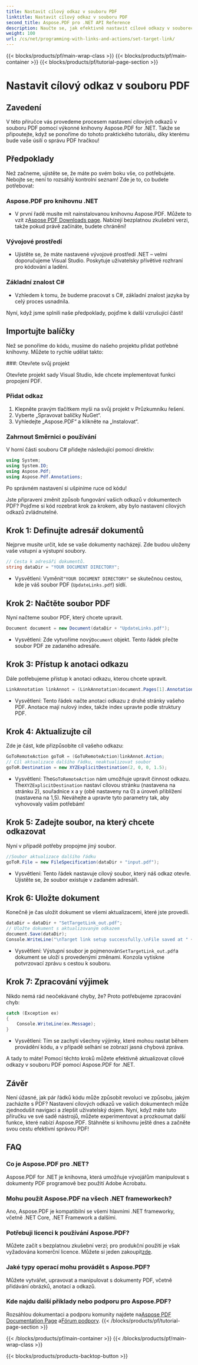 ```yaml
---
title: Nastavit cílový odkaz v souboru PDF
linktitle: Nastavit cílový odkaz v souboru PDF
second_title: Aspose.PDF pro .NET API Reference
description: Naučte se, jak efektivně nastavit cílové odkazy v souborech PDF pomocí Aspose.PDF for .NET s naším podrobným průvodcem. Ideální pro vylepšení navigace v dokumentech.
weight: 100
url: /cs/net/programming-with-links-and-actions/set-target-link/
---
```


{{< blocks/products/pf/main-wrap-class >}}
{{< blocks/products/pf/main-container >}}
{{< blocks/products/pf/tutorial-page-section >}}

# Nastavit cílový odkaz v souboru PDF

## Zavedení

V této příručce vás provedeme procesem nastavení cílových odkazů v souboru PDF pomocí výkonné knihovny Aspose.PDF for .NET. Takže se připoutejte, když se ponoříme do tohoto praktického tutoriálu, díky kterému bude vaše úsilí o správu PDF hračkou!

## Předpoklady

Než začneme, ujistěte se, že máte po svém boku vše, co potřebujete. Nebojte se; není to rozsáhlý kontrolní seznam! Zde je to, co budete potřebovat:

### Aspose.PDF pro knihovnu .NET
-  V první řadě musíte mít nainstalovanou knihovnu Aspose.PDF. Můžete to vzít z[Aspose PDF Downloads page](https://releases.aspose.com/pdf/net/). Nabízejí bezplatnou zkušební verzi, takže pokud právě začínáte, budete chráněni!

### Vývojové prostředí
- Ujistěte se, že máte nastavené vývojové prostředí .NET – velmi doporučujeme Visual Studio. Poskytuje uživatelsky přívětivé rozhraní pro kódování a ladění.

### Základní znalost C#
- Vzhledem k tomu, že budeme pracovat s C#, základní znalost jazyka by celý proces usnadnila.

Nyní, když jsme splnili naše předpoklady, pojďme k další vzrušující části!

## Importujte balíčky

Než se ponoříme do kódu, musíme do našeho projektu přidat potřebné knihovny. Můžete to rychle udělat takto:

###: Otevřete svůj projekt 

Otevřete projekt sady Visual Studio, kde chcete implementovat funkci propojení PDF.

### Přidat odkaz 

1. Klepněte pravým tlačítkem myši na svůj projekt v Průzkumníku řešení.
2. Vyberte „Spravovat balíčky NuGet“.
3. Vyhledejte „Aspose.PDF“ a klikněte na „Instalovat“.

### Zahrnout Směrnici o používání 

V horní části souboru C# přidejte následující pomocí direktiv:
```csharp
using System;
using System.IO;
using Aspose.Pdf;
using Aspose.Pdf.Annotations;
```

Po správném nastavení si ušpiníme ruce od kódu!

Jste připraveni změnit způsob fungování vašich odkazů v dokumentech PDF? Pojďme si kód rozebrat krok za krokem, aby bylo nastavení cílových odkazů zvládnutelné.

## Krok 1: Definujte adresář dokumentů 

Nejprve musíte určit, kde se vaše dokumenty nacházejí. Zde budou uloženy vaše vstupní a výstupní soubory. 

```csharp
// Cesta k adresáři dokumentů.
string dataDir = "YOUR DOCUMENT DIRECTORY";
```

-  Vysvětlení: Vyměnit`"YOUR DOCUMENT DIRECTORY"` se skutečnou cestou, kde je váš soubor PDF (`UpdateLinks.pdf`) sídlí.

## Krok 2: Načtěte soubor PDF 

Nyní načteme soubor PDF, který chcete upravit. 

```csharp
Document document = new Document(dataDir + "UpdateLinks.pdf");
```

-  Vysvětlení: Zde vytvoříme nový`Document` objekt. Tento řádek přečte soubor PDF ze zadaného adresáře.

## Krok 3: Přístup k anotaci odkazu 

Dále potřebujeme přístup k anotaci odkazu, kterou chcete upravit. 

```csharp
LinkAnnotation linkAnnot = (LinkAnnotation)document.Pages[1].Annotations[1];
```

- Vysvětlení: Tento řádek načte anotaci odkazu z druhé stránky vašeho PDF. Anotace mají nulový index, takže index upravte podle struktury PDF.

## Krok 4: Aktualizujte cíl

Zde je část, kde přizpůsobíte cíl vašeho odkazu:

```csharp
GoToRemoteAction goToR = (GoToRemoteAction)linkAnnot.Action;
// Cíl aktualizace dalšího řádku, neaktualizovat soubor
goToR.Destination = new XYZExplicitDestination(2, 0, 0, 1.5);
```

-  Vysvětlení: The`GoToRemoteAction` nám umožňuje upravit činnost odkazu. The`XYZExplicitDestination` nastaví cílovou stránku (nastavena na stránku 2), souřadnice x a y (obě nastaveny na 0) a úroveň přiblížení (nastavena na 1,5). Neváhejte a upravte tyto parametry tak, aby vyhovovaly vašim potřebám!

## Krok 5: Zadejte soubor, na který chcete odkazovat 

Nyní v případě potřeby propojme jiný soubor. 

```csharp
//Soubor aktualizace dalšího řádku
goToR.File = new FileSpecification(dataDir + "input.pdf");
```

- Vysvětlení: Tento řádek nastavuje cílový soubor, který náš odkaz otevře. Ujistěte se, že soubor existuje v zadaném adresáři.

## Krok 6: Uložte dokument 

Konečně je čas uložit dokument se všemi aktualizacemi, které jste provedli. 

```csharp
dataDir = dataDir + "SetTargetLink_out.pdf";
// Uložte dokument s aktualizovaným odkazem
document.Save(dataDir);
Console.WriteLine("\nTarget link setup successfully.\nFile saved at " + dataDir);
```

-  Vysvětlení: Výstupní soubor je pojmenován`SetTargetLink_out.pdf`a dokument se uloží s provedenými změnami. Konzola vytiskne potvrzovací zprávu s cestou k souboru.

## Krok 7: Zpracování výjimek 

Nikdo nemá rád neočekávané chyby, že? Proto potřebujeme zpracování chyb:

```csharp
catch (Exception ex)
{
	Console.WriteLine(ex.Message);
}
```

- Vysvětlení: Tím se zachytí všechny výjimky, které mohou nastat během provádění kódu, a v případě selhání se zobrazí jasná chybová zpráva.

A tady to máte! Pomocí těchto kroků můžete efektivně aktualizovat cílové odkazy v souboru PDF pomocí Aspose.PDF for .NET.

## Závěr

Není úžasné, jak pár řádků kódu může způsobit revoluci ve způsobu, jakým zacházíte s PDF? Nastavení cílových odkazů ve vašich dokumentech může zjednodušit navigaci a zlepšit uživatelský dojem. Nyní, když máte tuto příručku ve své sadě nástrojů, můžete experimentovat a prozkoumat další funkce, které nabízí Aspose.PDF. Stáhněte si knihovnu ještě dnes a začněte svou cestu efektivní správou PDF!

## FAQ

### Co je Aspose.PDF pro .NET?
Aspose.PDF for .NET je knihovna, která umožňuje vývojářům manipulovat s dokumenty PDF programově bez použití Adobe Acrobatu.

### Mohu použít Aspose.PDF na všech .NET frameworkech?
Ano, Aspose.PDF je kompatibilní se všemi hlavními .NET frameworky, včetně .NET Core, .NET Framework a dalšími.

### Potřebuji licenci k používání Aspose.PDF?
 Můžete začít s bezplatnou zkušební verzí; pro produkční použití je však vyžadována komerční licence. Můžete si jeden zakoupit[zde](https://purchase.aspose.com/buy).

### Jaké typy operací mohu provádět s Aspose.PDF?
Můžete vytvářet, upravovat a manipulovat s dokumenty PDF, včetně přidávání obrázků, anotací a odkazů.

### Kde najdu další příklady nebo podporu pro Aspose.PDF?
 Rozsáhlou dokumentaci a podporu komunity najdete na[Aspose PDF Documentation Page](https://reference.aspose.com/pdf/net/) a[Fórum podpory](https://forum.aspose.com/c/pdf/10).
{{< /blocks/products/pf/tutorial-page-section >}}

{{< /blocks/products/pf/main-container >}}
{{< /blocks/products/pf/main-wrap-class >}}

{{< blocks/products/products-backtop-button >}}
